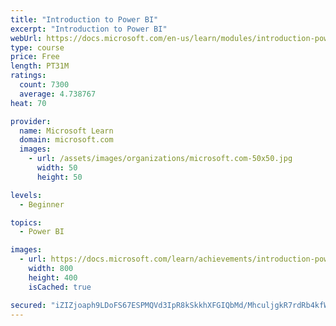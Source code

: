 ```yaml
---
title: "Introduction to Power BI"
excerpt: "Introduction to Power BI"
webUrl: https://docs.microsoft.com/en-us/learn/modules/introduction-power-bi/
type: course
price: Free
length: PT31M
ratings:
  count: 7300
  average: 4.738767
heat: 70

provider:
  name: Microsoft Learn
  domain: microsoft.com
  images:
    - url: /assets/images/organizations/microsoft.com-50x50.jpg
      width: 50
      height: 50

levels:
  - Beginner

topics:
  - Power BI

images:
  - url: https://docs.microsoft.com/learn/achievements/introduction-power-bi-social.png
    width: 800
    height: 400
    isCached: true

secured: "iZIZjoaph9LDoFS67ESPMQVd3IpR8kSkkhXFGIQbMd/MhculjgkR7rdRb4kfW2tjKgzROiki+9bijvsXx6A1WgeRiLBYmzGbGH7jSNKqWyAVO10KDI3Ls6SGesYami0YK/qcQCY+P1d+x5wzIcQnRoMexEgdSMR4+pvVjb4GnOTP7uQAVXRaoIausLSygNHaZoePA5W6MgWzeTL2Vq+pzHHZ+QQGSdtPF/48F7wwcPavm7tisPVTz8r3sENKxf46U2+1ptCfZFlew5cbQV996IP9dgRYfz4SqDR8WqznG/B9gAfGgL/+XSaObABNxhv4hDBXwWBPv3XNhxqoN5nM3raw5McU9yMOIv/Rxm9A0zE4xXGr9QgEwuUc70ZTAAHLe5lkWpnVbksbmtLnA1wVO+5jsXdBWOCITTo42fjpawo=;AS9XBZDCqkTiFKq0WLu8GQ=="
---
```


